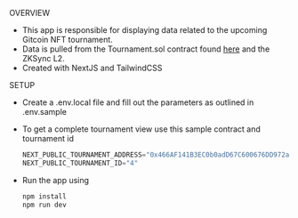 OVERVIEW
- This app is responsible for displaying data related to the upcoming Gitcoin NFT tournament.
- Data is pulled from the Tournament.sol contract found [here](https://github.com/upstateinteractive/gitcoin-nft-tournament) and the ZKSync L2.
- Created with NextJS and TailwindCSS


SETUP
- Create a .env.local file and fill out the parameters as outlined in .env.sample
- To get a complete tournament view use this sample contract and tournament id

    ```jsx
    NEXT_PUBLIC_TOURNAMENT_ADDRESS="0x466AF141B3EC0b0adD67C600676DD972ab464515"
    NEXT_PUBLIC_TOURNAMENT_ID="4"
    ```

- Run the app using

    ```jsx
    npm install
    npm run dev
    ```

